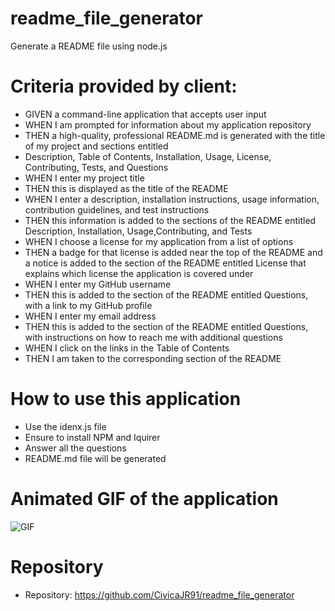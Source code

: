 # readme_file_generator
Generate a README file using node.js

# Criteria provided by client:
* GIVEN a command-line application that accepts user input
* WHEN I am prompted for information about my application repository
* THEN a high-quality, professional README.md is generated with the title of my project and sections entitled
* Description, Table of Contents, Installation, Usage, License, Contributing, Tests, and Questions
* WHEN I enter my project title
* THEN this is displayed as the title of the README
* WHEN I enter a description, installation instructions, usage information, contribution guidelines, and test instructions
* THEN this information is added to the sections of the README entitled Description, Installation, Usage,Contributing, and Tests
* WHEN I choose a license for my application from a list of options
* THEN a badge for that license is added near the top of the README and a notice is added to the section of the README entitled License that explains which license the application is covered under
* WHEN I enter my GitHub username
* THEN this is added to the section of the README entitled Questions, with a link to my GitHub profile
* WHEN I enter my email address
* THEN this is added to the section of the README entitled Questions, with instructions on how to reach me with additional questions
* WHEN I click on the links in the Table of Contents
* THEN I am taken to the corresponding section of the README

# How to use this application
* Use the idenx.js file
* Ensure to install NPM and Iquirer
* Answer all the questions
* README.md file will be generated

# Animated GIF of the application
![GIF](./image/GENERATE_READ_ME_FILE.gif)


# Repository
* Repository: https://github.com/CivicaJR91/readme_file_generator
    
